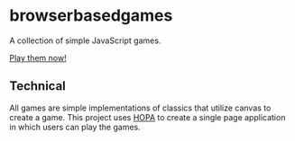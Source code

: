 # browserbasedgames
A collection of simple JavaScript games.

[Play them now!](http://hoverbaum.github.io/browserbasedgames/)

## Technical

All games are simple implementations of classics that utilize canvas to create a game. This project uses [HOPA](https://github.com/HoverBaum/HOPA) to create a single page application in which users can play the games.
